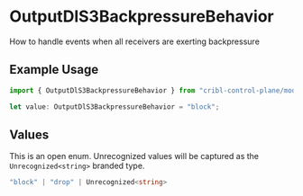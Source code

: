# OutputDlS3BackpressureBehavior

How to handle events when all receivers are exerting backpressure

## Example Usage

```typescript
import { OutputDlS3BackpressureBehavior } from "cribl-control-plane/models/operations";

let value: OutputDlS3BackpressureBehavior = "block";
```

## Values

This is an open enum. Unrecognized values will be captured as the `Unrecognized<string>` branded type.

```typescript
"block" | "drop" | Unrecognized<string>
```